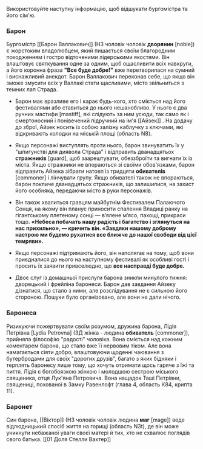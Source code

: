 Використовуйте наступну інформацію, щоб відшукати бургомістра та його сім'ю.

### Барон
  Бургомістр [[Барон Валлакович]] (НЗ чоловік чоловік **дворянин** [noble]) є жорстоким владолюбцем, який пишається своїм благородним походженням і гостро відточеними лідерськими якостями. Він влаштовує святкування одне за одним, щоб ощасливити всіх навкруги, а його коронна фраза **"Все буде добре!"** вже перетворилася на сумний і виснажливий анекдот. Барон Валлакович переконав себе, що якщо він зможе змусити всіх у Валлакі стати щасливими, місто звільниться з темних лап Страда.

- Барон має вразливе его і карає будь-кого, хто сміється над його фестивалями або ставиться до нього нешанобливо. У нього є два ручних мастифи [mastiff], які слідують за ним усюди, так само як і смертоносний і понівечений підручний на ім'я [[Айзек]]  . На додачу до зброї, Айзек носить із собою залізну каблучку з ключами, які відкривають колодки на міській площі (область N8).

- Якщо персонажі виступлять проти нього, барон звинуватить їх у "шпигунстві для диявола Страда" і відправить дванадцятьох **стражників** [guard], щоб заарештувати, обеззброїти та вигнати їх із міста. Якщо стражники не впораються зі своїми обов'язками, барон відправить Айзека зібрати натовп із тридцяти **обивателів** [commoner] і лінчувати групу. Якщо обивателі також не впораються, барон покличе дванадцятьох стражників, що залишилися, на захист його особняка, передаючи місто в руки персонажів.

- Він також хвалиться гравцям майбутнім Фестивалем Палаючого Сонця, на якому він планує приносити спалення Владиці ранку на гігантському плетеному сонці — в’ялене м’ясо, пахощі, прикраси тощо. **«Небеса побачать нашу радість і багатство і зглянуться на нас прихильно», — кричить він. «Завдяки нашому доброму настрою ми будемо рухатися все ближче до нашої свободи від цієї темряви».**

- Якщо персонажі підтримають його, він наполягає на тому, щоб вони приєдналися до нього на наступному фестивалі як особливі гості і просить їх заявити привселюдно, що **все насправді буде добре.**

- Двоє слуг із домашньої прислуги барона зникли минулого тижня: дворецький і фрейліна баронеси. Барон дав завдання Айзеку дізнатися, що стало з ними, але розслідування не є сильною його стороною. Пошуки було організовано, але вони не дали нічого.

### Баронеса
  Ризикуючи пожертвувати своїм розумом, дружина барона, Лідія Петрівна [Lydia Petrovna] (ЗД жінка - людина **обиватель** [commoner]), прийняла філософію "радості" чоловіка. Вона сміється над кожним коментарем барона, що стало вже її нервовим тіком. Але вона намагається сіяти добро, влаштовуючи щоденні чаювання з бутербродами для своїх "дорогих друзів", багато з яких бідняки і терплять баронесу лише тому, що хочуть отримати щось гаряче з їжі та пиття. 
  Лідія є богобоязкою жінкою і молодшою сестрою міського священика, отця Лук'яна Петровича. Вона нащадок Таші Петрівни, священиці, похованої в Замку Равенлофт (глава 4, область К84, крипта 11).

### Баронет
  Cин барона, [[Віктор]]  (НЗ чоловік чоловік людина **маг** [mage]) веде відлюдницький спосіб життя на горищі (область N3t), де він може уникнути небажаної уваги своєї матері й тих, хто не схвалює поглядів свого батька. [[01 Доля Стелли Вахтер]]